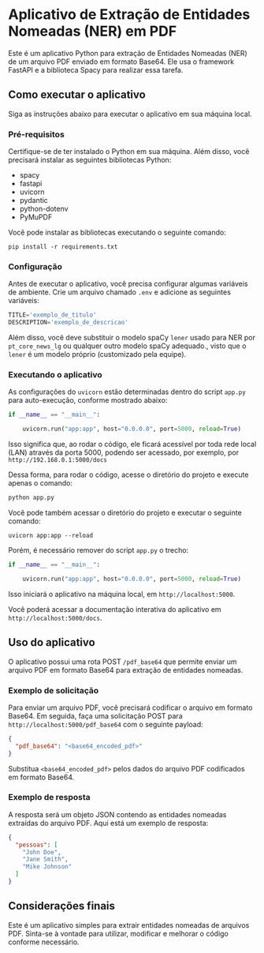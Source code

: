 # Aplicativo de Extração de Entidades Nomeadas (NER) em PDF

Este é um aplicativo Python para extração de Entidades Nomeadas (NER) de um arquivo PDF enviado em formato Base64. Ele usa o framework FastAPI e a biblioteca Spacy para realizar essa tarefa.

## Como executar o aplicativo

Siga as instruções abaixo para executar o aplicativo em sua máquina local.

### Pré-requisitos

Certifique-se de ter instalado o Python em sua máquina. Além disso, você precisará instalar as seguintes bibliotecas Python:

- spacy
- fastapi
- uvicorn
- pydantic
- python-dotenv
- PyMuPDF

Você pode instalar as bibliotecas executando o seguinte comando:

```
pip install -r requirements.txt
```

### Configuração

Antes de executar o aplicativo, você precisa configurar algumas variáveis de ambiente. Crie um arquivo chamado `.env` e adicione as seguintes variáveis:

```python
TITLE='exemplo_de_titulo'
DESCRIPTION='exemplo_de_descricao'
```

Além disso, você deve substituir o modelo spaCy `lener` usado para NER por `pt_core_news_lg` ou qualquer outro modelo spaCy adequado., visto que o `lener` é um modelo próprio (customizado pela equipe).

### Executando o aplicativo

As configurações do `uvicorn` estão determinadas dentro do script `app.py` para auto-execução, conforme mostrado abaixo:

```python
if __name__ == "__main__":

    uvicorn.run("app:app", host="0.0.0.0", port=5000, reload=True)
```

Isso significa que, ao rodar o código,  ele ficará acessível por toda rede local (LAN) através da porta 5000, podendo ser acessado, por exemplo, por ``http://192.168.0.1:5000/docs`` 

Dessa forma, para rodar o código, acesse o diretório do projeto e execute apenas o comando:

```python
python app.py
```


Você pode também acessar o diretório do projeto e executar o seguinte comando:

```
uvicorn app:app --reload
```

Porém, é necessário remover do script ``app.py`` o trecho:

```python
if __name__ == "__main__":

    uvicorn.run("app:app", host="0.0.0.0", port=5000, reload=True)
```

Isso iniciará o aplicativo na máquina local, em `http://localhost:5000`.

Você poderá acessar a documentação interativa do aplicativo em `http://localhost:5000/docs`.

## Uso do aplicativo

O aplicativo possui uma rota POST `/pdf_base64` que permite enviar um arquivo PDF em formato Base64 para extração de entidades nomeadas.

### Exemplo de solicitação

Para enviar um arquivo PDF, você precisará codificar o arquivo em formato Base64. Em seguida, faça uma solicitação POST para `http://localhost:5000/pdf_base64` com o seguinte payload:

```json
{
  "pdf_base64": "<base64_encoded_pdf>"
}
```

Substitua `<base64_encoded_pdf>` pelos dados do arquivo PDF codificados em formato Base64.

### Exemplo de resposta

A resposta será um objeto JSON contendo as entidades nomeadas extraídas do arquivo PDF. Aqui está um exemplo de resposta:

```json
{
  "pessoas": [
    "John Doe",
    "Jane Smith",
    "Mike Johnson"
  ]
}
```

## Considerações finais

Este é um aplicativo simples para extrair entidades nomeadas de arquivos PDF. Sinta-se à vontade para utilizar, modificar e melhorar o código conforme necessário.